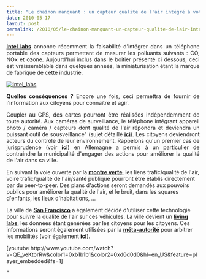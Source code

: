 ```yaml
---
title: "Le chaînon manquant : un capteur qualité de l'air intégré à votre téléphone"
date: 2010-05-17
layout: post
permalink: /2010/05/le-chainon-manquant-un-capteur-qualite-de-lair-integre-a-votre-telephone.html
---
```


<p style="text-align: justify"><strong><a href="http://berkeley.intel-research.net/Intel-Labs-Berkeley-2010.pdf" target="_blank">Intel labs</a></strong> annonce récemment la faisabilité d'intégrer dans un téléphone portable des capteurs permettant de mesurer les polluants suivants : CO, NOx et ozone. Aujourd'hui inclus dans le boitier présenté ci dessous, ceci est vraissemblable dans quelques années, la miniaturisation étant la marque de fabrique de cette industrie.</p> <p style="text-align: justify"><a href="/wp-content/uploads/sites/6/old/6a0120a66d2ad4970b013480ed655b970c-pi.jpg" rel="lightbox"><img alt="Intel_labs" border="0" class="asset asset-image at-xid-6a0120a66d2ad4970b013480ed655b970c " src="/wp-content/uploads/sites/6/old/6a0120a66d2ad4970b013480ed655b970c-500pi.jpg" title="Intel_labs" /></a> </p> <p style="text-align: justify"><strong>Quelles conséquences ?</strong> Encore une fois, ceci permettra de fournir de l'information aux citoyens pour connaître et agir. </p> <p style="text-align: justify"> </p>  <!--more-->  <p style="text-align: justify">Coupler au GPS, des cartes pourront être réalisées indépendemment de toute autorité. Aux caméras de surveillance, le téléphone intégrant appareil photo / caméra / capteurs dont qualité de l'air répondra et deviendra un puissant outil de sousveillance" (sujet détaillé <strong><a href=""/2010/03/apres-la-surveillance-la-sousveillance.html"" target=""_blank"">ici</a></strong>). Les citoyens deviendront acteurs du contrôle de leur environnement. Rappelons qu'un premier cas de jurisprudence (voir <strong><a href=""/2010/04/les-transports-et-la-qualite-de-lair-vus-deurope.html"" target=""_blank"">ici</a></strong>) en Allemagne a permis à un particulier de contraindre la municipalité d'engager des actions pour améliorer la qualité de l'air dans sa ville.</p> <p style=""text-align: justify"">En suivant la voie ouverte par la <strong><a href=""http://lamontreverte.org/"" target=""_blank"">montre verte</a></strong>, les liens trafic/qualité de l'air, voire trafic/qualité de l'air/santé publique pourront être établis directement par du peer-to-peer. Des plans d'actions seront demandés aux pouvoirs publics pour améliorer la qualité de l'air, et le bruit, dans les squares d'enfants, les lieux d'habitations, ...</p> <p style=""text-align: justify"">La ville de <strong><a href=""http://blogs.intel.com/technology/2008/06/san_francisco_street_sweepers.php"" target=""_blank"">San Francisco</a></strong> a également décidé d'utiliser cette technologie pour suivre la qualité de l'air sur ces véhicules. La ville devient un <strong><a href=""/2010/04/du-serious-game-a-la-ville-laboratoire-puis-a-la-ville-living-lab.html"" target=""_blank"">living labs</a></strong>, les données étant générées par les citoyens pour les citoyens. Ces informations seront également utilisées par la <strong><a href=""/2010/03/metanote-tdf-2-le-marche-des-mobilites-20.html"" target=""_blank"">méta-autorité</a></strong> pour arbitrer les mobilités (voir également <strong><a href=""/2009/11/autorite-des-transports-vers-une-revolution.html"" target=""_blank"">ici</a></strong>).</p> <p style=""text-align: center"">  [youtube http://www.youtube.com/watch?v=QE_veKtorRw&color1=0xb1b1b1&color2=0xd0d0d0&hl=en_US&feature=player_embedded&fs=1]</p>"